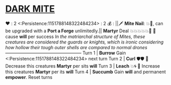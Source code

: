# [__**DARK MITE**__](<https://www.youtube.com/watch?v=lkgHqBl12Cg>)
❤️ : 2
<:Persistence:1151788148322484234> : 2
💰 : ||🗡️ **Mite Nail**: 💥🎯, can be upgraded with a **Port a Forge** unlimitedly.||
**Martyr** Deal 💥💥💥💥💥🎯 🔀 cause __will__ per success
*In the matriarchal structure of Mites, these creatures are considered the guards or knights, which is ironic considering how hollow their tough outer shells are compared to normal drones*
—————————————————
Turn 1  | **Burrow** Gain <:Persistence:1151788148322484234> next turn
Turn 2 | **Curl**  🛡️🛡️ 🔀 Decrease this creatures **Martyr** per sits __will__
Turn 3 | **Leach** 💥🌀 🔀 Increase this creatures **Martyr** per its __will__
Turn 4 | **Succumb** Gain __will__ and permanent __empower__. Reset turns

